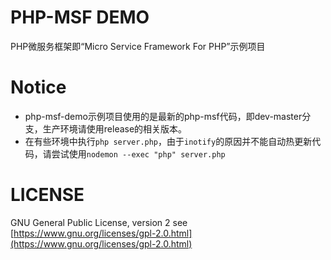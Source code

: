 # PHP-MSF DEMO

PHP微服务框架即“Micro Service Framework For PHP”示例项目

# Notice

- php-msf-demo示例项目使用的是最新的php-msf代码，即dev-master分支，生产环境请使用release的相关版本。
- 在有些环境中执行`php server.php`，由于`inotify`的原因并不能自动热更新代码，请尝试使用`nodemon --exec "php" server.php`


# LICENSE

GNU General Public License, version 2 see [https://www.gnu.org/licenses/gpl-2.0.html](https://www.gnu.org/licenses/gpl-2.0.html)